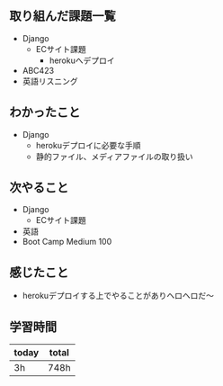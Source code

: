 ## 取り組んだ課題一覧
- Django
	- ECサイト課題
		- herokuへデプロイ
- ABC423
- 英語リスニング
## わかったこと
- Django
	- herokuデプロイに必要な手順
	- 静的ファイル、メディアファイルの取り扱い
## 次やること
- Django
	- ECサイト課題
- 英語
- Boot Camp Medium 100
## 感じたこと
- herokuデプロイする上でやることがありヘロヘロだ〜
## 学習時間

| today | total |
| ----- | ----- |
| 3h    | 748h  |
